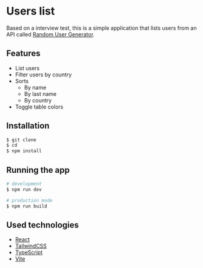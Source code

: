 # Users list

Based on a interview test, this is a simple application that lists users from an API called [Random User Generator](https://randomuser.me/).

## Features

- List users
- Filter users by country
- Sorts
  - By name
  - By last name
  - By country
- Toggle table colors


## Installation

```bash
$ git clone 
$ cd
$ npm install
```

## Running the app

```bash
# development
$ npm run dev

# production mode
$ npm run build
```

## Used technologies

- [React](https://reactjs.org/)
- [TailwindCSS](https://tailwindcss.com/)
- [TypeScript](https://www.typescriptlang.org/)
- [Vite](https://vitejs.dev/)
